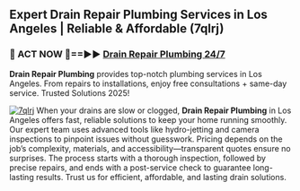 ## Expert Drain Repair Plumbing Services in Los Angeles | Reliable & Affordable (7qlrj)  

<h3>🚿 ACT NOW 🌟==►► <a href="https://tinyurl.com/2ne6vx2x" rel="nofollow">Drain Repair Plumbing 24/7</a></h3>

**Drain Repair Plumbing** provides top-notch plumbing services in Los Angeles. From repairs to installations, enjoy free consultations + same-day service. Trusted Solutions 2025!

[![7qlrj](https://i.imgur.com/4PFF4AK.jpeg)](https://tinyurl.com/2ne6vx2x)
When your drains are slow or clogged, **Drain Repair Plumbing** in Los Angeles offers fast, reliable solutions to keep your home running smoothly. Our expert team uses advanced tools like hydro-jetting and camera inspections to pinpoint issues without guesswork. Pricing depends on the job’s complexity, materials, and accessibility—transparent quotes ensure no surprises. The process starts with a thorough inspection, followed by precise repairs, and ends with a post-service check to guarantee long-lasting results. Trust us for efficient, affordable, and lasting drain solutions.